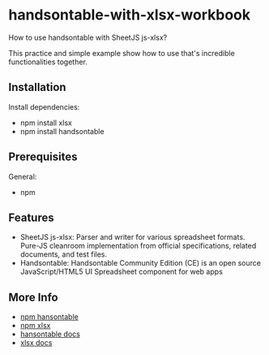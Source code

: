 # handsontable-with-xlsx-workbook
How to use handsontable with SheetJS js-xlsx?

This practice and simple example show how to use that's incredible functionalities 
together.

## Installation
Install dependencies:
 
* npm install xlsx
* npm install handsontable

## Prerequisites
General:
 * npm

## Features
* SheetJS js-xlsx: Parser and writer for various spreadsheet formats. Pure-JS cleanroom 
implementation from official specifications, related documents, and test files. 
* Handsontable: Handsontable Community Edition (CE) is an open source JavaScript/HTML5 UI 
Spreadsheet component for web apps

## More Info
* [npm hansontable](https://www.npmjs.com/package/handsontable)
* [npm xlsx](https://www.npmjs.com/package/xlsx)
* [hansontable docs](https://docs.handsontable.com/pro/5.0.1/tutorial-introduction.html)
* [xlsx docs](https://docs.sheetjs.com/#sheetjs-js-xlsx)